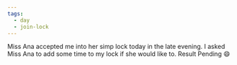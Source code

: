 ```yaml
---
tags:
  - day
  - join-lock
---
```


Miss Ana accepted me into her simp lock today in the late evening. I asked Miss Ana to add some time to my lock if she would like to. Result Pending 😄